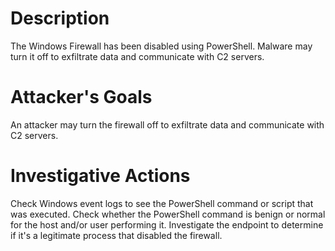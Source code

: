 # Description
The Windows Firewall has been disabled using PowerShell. Malware may turn it off to exfiltrate data and communicate with C2 servers.
# Attacker's Goals
An attacker may turn the firewall off to exfiltrate data and communicate with C2 servers.
# Investigative Actions
Check Windows event logs to see the PowerShell command or script that was executed.
Check whether the PowerShell command is benign or normal for the host and/or user performing it.
Investigate the endpoint to determine if it's a legitimate process that disabled the firewall.
